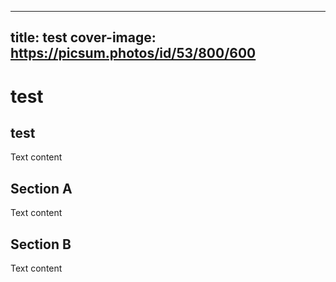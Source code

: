 
---
title: test
cover-image: https://picsum.photos/id/53/800/600
---

# test <!--{ as="video" mode="hero" src="https://dlmultimedia.esa.int/download/public/videos/2023/06/010/2306_010_AR_EN.mp4" }-->

## test

Text content

## Section A
Text content

## Section B
Text content
        